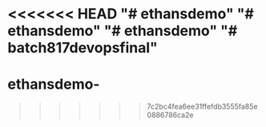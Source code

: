 <<<<<<< HEAD
"# ethansdemo" 
"# ethansdemo" 
"# ethansdemo" 
"# batch817devopsfinal" 
=======
# ethansdemo-
>>>>>>> 7c2bc4fea6ee31ffefdb3555fa85e0886786ca2e
